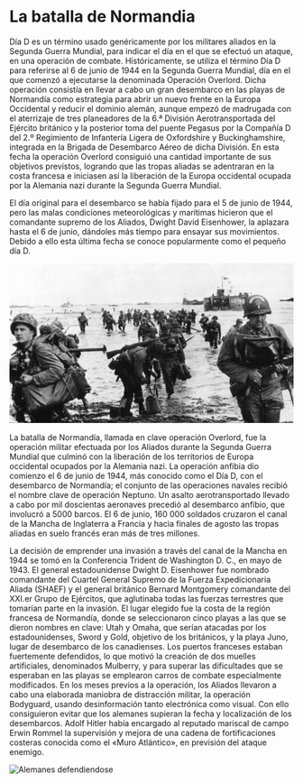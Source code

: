 # La batalla de Normandia

Día D es un término usado genéricamente por los militares aliados en la Segunda Guerra Mundial, para indicar el día en el que se efectuó un ataque, en una operación de combate. Históricamente, se utiliza el término Día D para referirse al 6 de junio de 1944 en la Segunda Guerra Mundial, día en el que comenzó a ejecutarse la denominada Operación Overlord. Dicha operación consistía en llevar a cabo un gran desembarco en las playas de Normandía como estrategia para abrir un nuevo frente en la Europa Occidental y reducir el dominio alemán, aunque empezó de madrugada con el aterrizaje de tres planeadores de la 6.ª División Aerotransportada del Ejército británico y la posterior toma del puente Pegasus por la Compañía D del 2.º Regimiento de Infantería Ligera de Oxfordshire y Buckinghamshire, integrada en la Brigada de Desembarco Aéreo de dicha División. En esta fecha la operación Overlord consiguió una cantidad importante de sus objetivos previstos, logrando que las tropas aliadas se adentraran en la costa francesa e iniciasen así la liberación de la Europa occidental ocupada por la Alemania nazi durante la Segunda Guerra Mundial.

El día original para el desembarco se había fijado para el 5 de junio de 1944, pero las malas condiciones meteorológicas y marítimas hicieron que el comandante supremo de los Aliados, Dwight David Eisenhower, la aplazara hasta el 6 de junio, dándoles más tiempo para ensayar sus movimientos. Debido a ello esta última fecha se conoce popularmente como el pequeño día D.

![En Pleno desembarco](assets/descarga.jpeg)









La batalla de Normandía, llamada en clave operación Overlord, fue la operación militar efectuada por los Aliados durante la Segunda Guerra Mundial que culminó con la liberación de los territorios de Europa occidental ocupados por la Alemania nazi. La operación anfibia dio comienzo el 6 de junio de 1944, más conocido como el Día D, con el desembarco de Normandía; el conjunto de las operaciones navales recibió el nombre clave de operación Neptuno. Un asalto aerotransportado llevado a cabo por mil doscientas aeronaves precedió al desembarco anfibio, que involucró a 5000 barcos. El 6 de junio, 160 000 soldados cruzaron el canal de la Mancha de Inglaterra a Francia y hacia finales de agosto las tropas aliadas en suelo francés eran más de tres millones.

La decisión de emprender una invasión a través del canal de la Mancha en 1944 se tomó en la Conferencia Trident de Washington D. C., en mayo de 1943. El general estadounidense Dwight D. Eisenhower fue nombrado comandante del Cuartel General Supremo de la Fuerza Expedicionaria Aliada (SHAEF) y el general británico Bernard Montgomery comandante del XXI.er Grupo de Ejércitos, que aglutinaba todas las fuerzas terrestres que tomarían parte en la invasión. El lugar elegido fue la costa de la región francesa de Normandía, donde se seleccionaron cinco playas a las que se dieron nombres en clave: Utah y Omaha, que serían atacadas por los estadounidenses, Sword y Gold, objetivo de los británicos, y la playa Juno, lugar de desembarco de los canadienses. Los puertos franceses estaban fuertemente defendidos, lo que motivó la creación de dos muelles artificiales, denominados Mulberry, y para superar las dificultades que se esperaban en las playas se emplearon carros de combate especialmente modificados. En los meses previos a la operación, los Aliados llevaron a cabo una elaborada maniobra de distracción militar, la operación Bodyguard, usando desinformación tanto electrónica como visual. Con ello consiguieron evitar que los alemanes supieran la fecha y localización de los desembarcos. Adolf Hitler había encargado al reputado mariscal de campo Erwin Rommel la supervisión y mejora de una cadena de fortificaciones costeras conocida como el «Muro Atlántico», en previsión del ataque enemigo.


![Alemanes defendiendose](assets/normandíatobrukametralladora.jpg)
